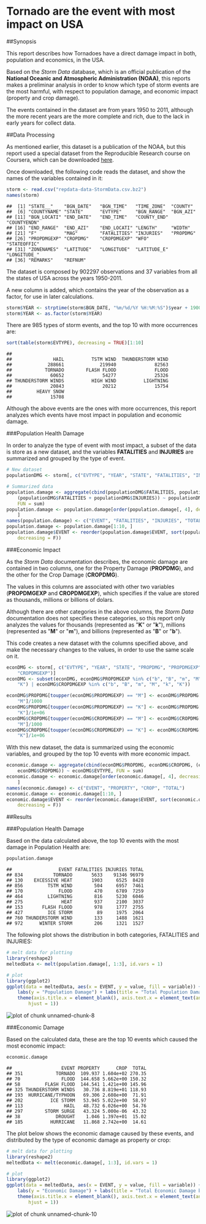 Tornado are the event with most impact on USA
=============================================

##Synopsis

This report describes how Tornadoes have a direct damage impact in both, population and economics, in the USA.

Based on the *Storm Data* database, which is an official publication of the **National Oceanic and Atmospheric Administration (NOAA)**, this reports makes a preliminar analysis in order to know which type of storm events are the most harmful, with respect to population damage, and economic impact (property and crop damage).

The events contained in the dataset are from years 1950 to 2011, although the more recent years are the more complete and rich, due to the lack in early years for collect data.


##Data Processing

As mentioned earlier, this dataset is a publication of the NOAA, but this report used a special dataset from the Reproducible Research course on Coursera, which can be downloaded [here](https://d396qusza40orc.cloudfront.net/repdata%2Fdata%2FStormData.csv.bz2).

Once downloaded, the following code reads the dataset, and show the names of the variables contained in it:


```r
storm <- read.csv("repdata-data-StormData.csv.bz2")
names(storm)
```

```
##  [1] "STATE__"    "BGN_DATE"   "BGN_TIME"   "TIME_ZONE"  "COUNTY"    
##  [6] "COUNTYNAME" "STATE"      "EVTYPE"     "BGN_RANGE"  "BGN_AZI"   
## [11] "BGN_LOCATI" "END_DATE"   "END_TIME"   "COUNTY_END" "COUNTYENDN"
## [16] "END_RANGE"  "END_AZI"    "END_LOCATI" "LENGTH"     "WIDTH"     
## [21] "F"          "MAG"        "FATALITIES" "INJURIES"   "PROPDMG"   
## [26] "PROPDMGEXP" "CROPDMG"    "CROPDMGEXP" "WFO"        "STATEOFFIC"
## [31] "ZONENAMES"  "LATITUDE"   "LONGITUDE"  "LATITUDE_E" "LONGITUDE_"
## [36] "REMARKS"    "REFNUM"
```


The dataset is composed by 902297 observations and 37 variables from all the states of USA across the years 1950-2011.

A new column is added, which contains the year of the observation as a factor, for use in later calculations.


```r
storm$YEAR <- strptime(storm$BGN_DATE, "%m/%d/%Y %H:%M:%S")$year + 1900
storm$YEAR <- as.factor(storm$YEAR)
```


There are 985 types of storm events, and the top 10 with more occurrences are:


```r
sort(table(storm$EVTYPE), decreasing = TRUE)[1:10]
```

```
## 
##               HAIL          TSTM WIND  THUNDERSTORM WIND 
##             288661             219940              82563 
##            TORNADO        FLASH FLOOD              FLOOD 
##              60652              54277              25326 
## THUNDERSTORM WINDS          HIGH WIND          LIGHTNING 
##              20843              20212              15754 
##         HEAVY SNOW 
##              15708
```


Although the above events are the ones with more occurrences, this report analyzes which events have most impact in population and economic damage.


###Population Health Damage

In order to analyze the type of event with most impact, a subset of the data is store as a new dataset, and the variables **FATALITIES** and **INJURIES** are summarized and grouped by the type of event.


```r
# New dataset
populationDMG <- storm[, c("EVTYPE", "YEAR", "STATE", "FATALITIES", "INJURIES")]

# Summarized data
population.damage <- aggregate(cbind(populationDMG$FATALITIES, populationDMG$INJURIES, 
    (populationDMG$FATALITIES + populationDMG$INJURIES)) ~ populationDMG$EVTYPE, 
    FUN = sum)
population.damage <- population.damage[order(population.damage[, 4], decreasing = T), 
    ]
names(population.damage) <- c("EVENT", "FATALITIES", "INJURIES", "TOTAL")
population.damage <- population.damage[1:10, ]
population.damage$EVENT <- reorder(population.damage$EVENT, sort(population.damage$TOTAL, 
    decreasing = F))
```



###Economic Impact

As the *Storm Data* documentation describes, the economic damage are contained in two columns, one for the Property Damage (**PROPDMG**), and the other for the Crop Damage (**CROPDMG**).

The values in this columns are associated with other two variables (**PROPDMGEXP** and **CROPDMGEXP**), which specifies if the value are stored as thousands, millions or billions of dolars.

Although there are other categories in the above columns, the *Storm Data* documentation does not specifies these categories, so this report only analyzes the values for thousands (represented as "**K**" or "**k**"), millions (represented as "**M**" or "**m**"), and billions (represented as "**B**" or "**b**").

This code creates a new dataset with the columns specified above, and make the necessary changes to the values, in order to use the same scale on it.


```r
econDMG <- storm[, c("EVTYPE", "YEAR", "STATE", "PROPDMG", "PROPDMGEXP", "CROPDMG", 
    "CROPDMGEXP")]
econDMG <- subset(econDMG, econDMG$PROPDMGEXP %in% c("b", "B", "m", "M", "k", 
    "K") | econDMG$CROPDMGEXP %in% c("b", "B", "m", "M", "k", "K"))

econDMG$PROPDMG[toupper(econDMG$PROPDMGEXP) == "M"] <- econDMG$PROPDMG[toupper(econDMG$PROPDMGEXP) == 
    "M"]/1000
econDMG$PROPDMG[toupper(econDMG$PROPDMGEXP) == "K"] <- econDMG$PROPDMG[toupper(econDMG$PROPDMGEXP) == 
    "K"]/1e+06
econDMG$CROPDMG[toupper(econDMG$CROPDMGEXP) == "M"] <- econDMG$CROPDMG[toupper(econDMG$CROPDMGEXP) == 
    "M"]/1000
econDMG$CROPDMG[toupper(econDMG$CROPDMGEXP) == "K"] <- econDMG$CROPDMG[toupper(econDMG$CROPDMGEXP) == 
    "K"]/1e+06
```


With this new dataset, the data is summarized using the economic variables, and grouped by the top 10 events with more economic impact.


```r
economic.damage <- aggregate(cbind(econDMG$PROPDMG, econDMG$CROPDMG, (econDMG$PROPDMG + 
    econDMG$CROPDMG)) ~ econDMG$EVTYPE, FUN = sum)
economic.damage <- economic.damage[order(economic.damage[, 4], decreasing = T), 
    ]
names(economic.damage) <- c("EVENT", "PROPERTY", "CROP", "TOTAL")
economic.damage <- economic.damage[1:10, ]
economic.damage$EVENT <- reorder(economic.damage$EVENT, sort(economic.damage$TOTAL, 
    decreasing = F))
```



##Results

###Population Health Damage

Based on the data calculated above, the top 10 events with the most damage in Population Health are:


```r
population.damage
```

```
##                 EVENT FATALITIES INJURIES TOTAL
## 834           TORNADO       5633    91346 96979
## 130    EXCESSIVE HEAT       1903     6525  8428
## 856         TSTM WIND        504     6957  7461
## 170             FLOOD        470     6789  7259
## 464         LIGHTNING        816     5230  6046
## 275              HEAT        937     2100  3037
## 153       FLASH FLOOD        978     1777  2755
## 427         ICE STORM         89     1975  2064
## 760 THUNDERSTORM WIND        133     1488  1621
## 972      WINTER STORM        206     1321  1527
```


The following plot shows the distribution in both categories, FATALITIES and INJURIES:


```r
# melt data for plotting
library(reshape2)
meltedData <- melt(population.damage[, 1:3], id.vars = 1)

# plot
library(ggplot2)
ggplot(data = meltedData, aes(x = EVENT, y = value, fill = variable)) + geom_bar(stat = "identity") + 
    labs(y = "Population Damage") + labs(title = "Total Population Damage by Event Type") + 
    theme(axis.title.x = element_blank(), axis.text.x = element_text(angle = 45, 
        hjust = 1))
```

![plot of chunk unnamed-chunk-8](figure/unnamed-chunk-8.png) 




###Economic Damage

Based on the calculated data, these are the top 10 events which caused the most economic impact:


```r
economic.damage
```

```
##                  EVENT PROPERTY      CROP  TOTAL
## 351            TORNADO  109.937 1.604e+02 270.35
## 70               FLOOD  144.658 5.662e+00 150.32
## 58         FLASH FLOOD  144.541 1.421e+00 145.96
## 325 THUNDERSTORM WINDS   30.736 8.819e+01 118.93
## 193  HURRICANE/TYPHOON   69.306 2.608e+00  71.91
## 202          ICE STORM   53.945 5.022e+00  58.97
## 113               HAIL   48.732 6.026e+00  54.76
## 297        STORM SURGE   43.324 5.000e-06  43.32
## 38             DROUGHT    1.046 1.397e+01  15.02
## 185          HURRICANE   11.868 2.742e+00  14.61
```


The plot below shows the economic damage caused by these events, and distributed by the type of economic damage as property or crop:


```r
# melt data for plotting
library(reshape2)
meltedData <- melt(economic.damage[, 1:3], id.vars = 1)

# plot
library(ggplot2)
ggplot(data = meltedData, aes(x = EVENT, y = value, fill = variable)) + geom_bar(stat = "identity") + 
    labs(y = "Economic Damage") + labs(title = "Total Economic Damage by Event Type") + 
    theme(axis.title.x = element_blank(), axis.text.x = element_text(angle = 45, 
        hjust = 1))
```

![plot of chunk unnamed-chunk-10](figure/unnamed-chunk-10.png) 


